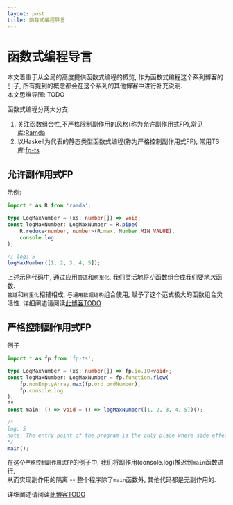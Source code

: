 ```yaml
---
layout: post
title: 函数式编程导言
---
```


# 函数式编程导言
本文着重于从全局的高度提供函数式编程的概览, 作为函数式编程这个系列博客的引子, 所有提到的概念都会在这个系列的其他博客中进行补充说明.  
本文思维导图: TODO

函数式编程分两大分支: 

1. 关注函数组合性,不严格限制副作用的风格(称为允许副作用式FP),常见库:[Ramda](https://ramdajs.com/)
2. 以Haskell为代表的静态类型函数式编程(称为严格控制副作用式FP), 常用TS库:[fp-ts](https://gcanti.github.io/fp-ts/)

## 允许副作用式FP

示例:
```typescript
import * as R from 'ramda';

type LogMaxNumber = (xs: number[]) => void;
const logMaxNumber: LogMaxNumber = R.pipe(
    R.reduce<number, number>(R.max, Number.MIN_VALUE),
    console.log
);

// log: 5
logMaxNumber([1, 2, 3, 4, 5]);
```

上述示例代码中, 通过应用`管道`和`柯里化`, 我们灵活地将*小*函数组合成我们要地*大*函数.  
`管道`和`柯里化`相辅相成, 与`通用数据结构`组合使用, 赋予了这个范式极大的函数组合灵活性.
详细阐述请阅读[此博客TODO](TODO)

## 严格控制副作用式FP
例子
```typescript
import * as fp from 'fp-ts';

type LogMaxNumber = (xs: number[]) => fp.io.IO<void>;
const logMaxNumber: LogMaxNumber = fp.function.flow(
    fp.nonEmptyArray.max(fp.ord.ordNumber),
    fp.console.log
);
ªª
const main: () => void = () => logMaxNumber([1, 2, 3, 4, 5])();

/*
log: 5
note: The entry point of the program is the only place where side effects are allowed
*/
main();
```

在这个`严格控制副作用式FP`的例子中, 我们将副作用(console.log)推迟到`main`函数进行,  
从而实现副作用的隔离 -- 整个程序除了`main`函数外, 其他代码都是无副作用的.    

详细阐述请阅读[此博客TODO](TODO)